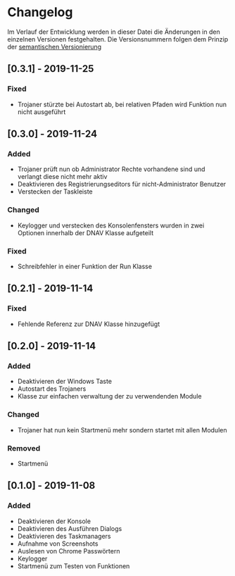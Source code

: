 # Changelog

Im Verlauf der Entwicklung werden in dieser Datei die Änderungen in den einzelnen Versionen festgehalten. Die Versionsnummern folgen dem Prinzip der [semantischen Versionierung](https://semver.org)

## [0.3.1] - 2019-11-25
### Fixed
- Trojaner stürzte bei Autostart ab, bei relativen Pfaden wird Funktion nun nicht ausgeführt

## [0.3.0] - 2019-11-24
### Added
- Trojaner prüft nun ob Administrator Rechte vorhandene sind und verlangt diese nicht mehr aktiv
- Deaktivieren des Registrierungseditors für nicht-Administrator Benutzer
- Verstecken der Taskleiste

### Changed
- Keylogger und verstecken des Konsolenfensters wurden in zwei Optionen innerhalb der DNAV Klasse aufgeteilt

### Fixed
- Schreibfehler in einer Funktion der Run Klasse

## [0.2.1] - 2019-11-14

### Fixed
- Fehlende Referenz zur DNAV Klasse hinzugefügt

## [0.2.0] - 2019-11-14

### Added
- Deaktivieren der Windows Taste
- Autostart des Trojaners
- Klasse zur einfachen verwaltung der zu verwendenden Module

### Changed
- Trojaner hat nun kein Startmenü mehr sondern startet mit allen Modulen

### Removed
- Startmenü

## [0.1.0] - 2019-11-08

### Added
- Deaktivieren der Konsole
- Deaktivieren des Ausführen Dialogs
- Deaktivieren des Taskmanagers
- Aufnahme von Screenshots
- Auslesen von Chrome Passwörtern
- Keylogger
- Startmenü zum Testen von Funktionen